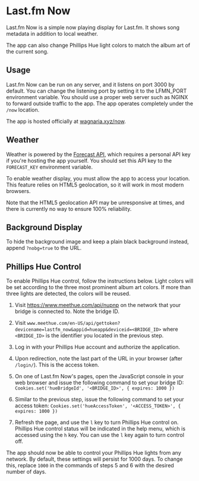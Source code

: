# Last.fm Now

Last.fm Now is a simple now playing display for Last.fm. It shows song metadata
in addition to local weather.

The app can also change Phillips Hue light colors to match the album art of the
current song.

## Usage

Last.fm Now can be run on any server, and it listens on port 3000 by default.
You can change the listening port by setting it to the LFMN\_PORT environment
variable. You should use a proper web server such as NGINX to forward outside
traffic to the app. The app operates completely under the `/now` location.

The app is hosted officially at [wagnaria.xyz/now](https://wagnaria.xyz/now).

## Weather

Weather is powered by the [Forecast API](https://developer.forecast.io/),
which requires a personal API key if you're hosting the app yourself. You
should set this API key to the `FORECAST_KEY` environment variable.

To enable weather display, you must allow the app to access your location. This
feature relies on HTML5 geolocation, so it will work in most modern browsers.

Note that the HTML5 geolocation API may be unresponsive at times, and there is
currently no way to ensure 100% reliability.

## Background Display

To hide the background image and keep a plain black background instead, append
`?nobg=true` to the URL.

## Phillips Hue Control

To enable Phillips Hue control, follow the instructions below. Light colors
will be set according to the three most prominent album art colors. If more
than three lights are detected, the colors will be reused.

1. Visit https://www.meethue.com/api/nupnp on the network that your bridge is
   connected to. Note the bridge ID.

2. Visit `www.meethue.com/en-US/api/gettoken?devicename=lastfm_now&appid=hueapp&deviceid=<BRIDGE_ID>`
   where `<BRIDGE_ID>` is the identifier you located in the previous step.

3. Log in with your Phillips Hue account and authorize the application.

4. Upon redirection, note the last part of the URL in your browser (after
   `/login/`). This is the access token.

5. On one of Last.fm Now's pages, open the JavaScript console in your web
   browser and issue the following command to set your bridge ID:
   `Cookies.set('hueBridgeId', '<BRIDGE_ID>', { expires: 1000 })`

6. Similar to the previous step, issue the following command to set your access
   token: `Cookies.set('hueAccessToken', '<ACCESS_TOKEN>', { expires: 1000 })`

7. Refresh the page, and use the `l` key to turn Phillips Hue control on.
   Phillips Hue control status will be indicated in the help menu, which is
   accessed using the `h` key. You can use the `l` key again to turn control
   off.

The app should now be able to control your Phillips Hue lights from any
network. By default, these settings will persist for 1000 days. To change this,
replace `1000` in the commands of steps 5 and 6 with the desired number of
days.

